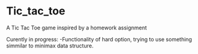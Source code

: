 # Tic_tac_toe
A Tic Tac Toe game inspired by a homework assignment

Curently in progress:
	-Functionality of hard option, trying to use something simmilar to minimax data structure. 